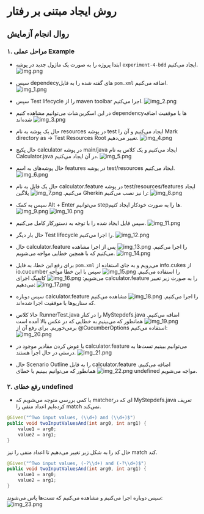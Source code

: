 # روش ایجاد مبتنی بر رفتار

## روال انجام آزمایش
### ۱. مراحل عملی Example

- ابتدا پروژه را به صورت یک ماژول جدید در پوشه `experiment-4-bdd` ایجاد می‌کنیم.
![img.png](images/img.png)

- سپس dependecyهای گفته شده را به فایل `pom.xml` اضافه می‌کنیم.
![img_1.png](images/img_1.png)

- سپس Test lifecycle را از maven toolbar اجرا می‌کنیم.
![img_2.png](images/img_2.png)

- در این اسکرین‌شات می‌توانیم مشاهده کنیم dependencyها با موفقیت اضافه شده‌اند
![img_3.png](images/img_3.png)

- حال یک پوشه به نام resources در پوشه test ایجاد می‌کنیم و آن را Mark directory as -> Test Resources Root تغییر می‌دهیم.
![img_4.png](images/img_4.png)

- حال پکیج calculator در پوشه main/java ایجاد می‌کنیم و یک کلاس به نام Calculator.java در آن ایجاد می‌کنیم.
![img_5.png](images/img_5.png)

- حال پوشه‌های به اسم features در پوشه test/resources ایجاد می‌کنیم.
![img_6.png](images/img_6.png)

- حال یک فایل به نام calculator.feature در پوشه test/resources/features ایجاد می‌کنیم.
![img_7.png](images/img_7.png)
پلاگین Gherkin را نیز نصب می‌کنیم:
![img_8.png](images/img_8.png)

- سپس به کمک Alt + Enter می‌توانیم stepها را به صورت خودکار ایجاد کنیم.
![img_9.png](images/img_9.png)
![img_10.png](images/img_10.png)

- سپس فایل ایجاد شده را با توجه به دستورکار کامل می‌کنیم.
![img_11.png](images/img_11.png)

- حال بار دیگر Test lifecycle را اجرا می‌کنیم.
![img_12.png](images/img_12.png)

- حال calculator.feature را اجرا می‌کنیم.
![img_13.png](images/img_13.png)
پس از اجرا مشاهده می‌کنیم که با همچین خطایی مواجه می‌شویم.
![img_14.png](images/img_14.png)

- برای رفع این خطا، به فایل `pom.xml` می‌رویم و به جای استفاده از info.cukes از io.cucumber را استفاده می‌کنیم.
![img_15.png](images/img_15.png)
سپس با این خطا مواجه می‌شویم:
![img_16.png](images/img_16.png)
کانفیگ اجرای calculator.feature را به صورت زیر تغییر می‌دهیم:
![img_17.png](images/img_17.png)

- سپس دوباره calculator.feature را اجرا می‌کنیم.
![img_18.png](images/img_18.png)
مشاهده می‌کنیم که سناریوها با موفقیت اجرا شده‌اند.

- حالا کلاس RunnerTest.java را در کنار MyStepdefs.java اضافه می‌کنیم.
![img_19.png](images/img_19.png)
همانطور که می‌بینیم به خطایی که در عکس بالا آمده است برمی‌خوریم. برای رفع آن از @CucumberOptions استفاده می‌کنیم:
![img_20.png](images/img_20.png)

- با عوض کردن مقادیر موجود در calculator.feature می‌توانیم ببینیم تست‌ها به درستی در حال اجرا هستند.
![img_21.png](images/img_21.png)

- حال Scenario Outline را به فایل calculator.feature اضافه می‌کنیم.
![img_22.png](images/img_22.png)
همانطور که می‌توانیم ببینیم با خطای undefined مواجه می‌شویم.

### ۲. رفع خطای undefined
- با کمی بررسی متوجه می‌شویم که matcherای که در MyStepdefs.java تعریف کرده‌ایم اعداد منفی را match نمی‌کند.
```java
@Given("^Two input values, (\\d+) and (\\d+)$")
public void twoInputValuesAnd(int arg0, int arg1) {
    value1 = arg0;
    value2 = arg1;
}
```

حال کد را به شکل زیر تغییر می‌دهیم تا اعداد منفی را نیز match کند.
```java
@Given("^Two input values, (-?\\d+) and (-?\\d+)$")
public void twoInputValuesAnd(int arg0, int arg1) {
    value1 = arg0;
    value2 = arg1;
}
```

سپس دوباره اجرا می‌کنیم و مشاهده می‌کنیم که تست‌ها پاس می‌شوند:
![img_23.png](images/img_23.png)